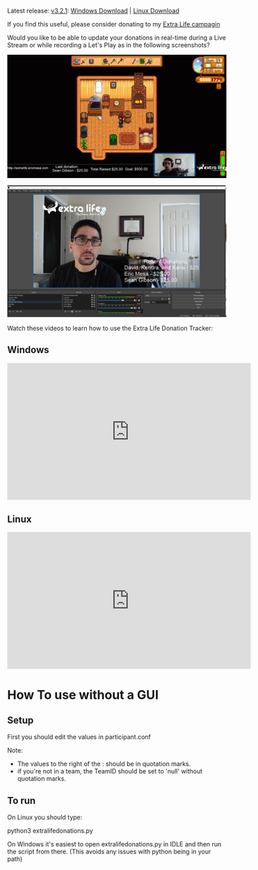 Latest release: [v3.2.1](https://github.com/djotaku/ELDonationTracker/releases/tag/v3.2.1): 
[Windows Download](https://github.com/djotaku/ELDonationTracker/releases/download/v3.2.1/Extra.Life.Donation.Tracker.for.Windows.v3.2.1.zip) |
[Linux Download](https://github.com/djotaku/ELDonationTracker/releases/download/v3.2.1/Extra.Life.Donation.Tracker.for.Linux.v3.2.1.tar.gz)

If you find this useful, please consider donating to my [Extra Life campagin](http://extralife.ericmesa.com) 

Would you like to be able to update your donations in real-time during a Live Stream or while recording a Let's Play as in the following screenshots?

![Updates while in-game](https://github.com/djotaku/ELDonationTracker/raw/devel/screenshots/IngameUpdates.png)

![Updates while the webcam is the main focus](https://github.com/djotaku/ELDonationTracker/raw/devel/screenshots/RecentDonations.png)

Watch these videos to learn how to use the Extra Life Donation Tracker:

## Windows

<iframe width="560" height="315" src="https://www.youtube.com/embed/yPL3hDivwPE" frameborder="0" allow="accelerometer; autoplay; encrypted-media; gyroscope; picture-in-picture" allowfullscreen></iframe>

## Linux

<iframe width="560" height="315" src="https://www.youtube.com/embed/ruS6GUZiceQ" frameborder="0" allow="accelerometer; autoplay; encrypted-media; gyroscope; picture-in-picture" allowfullscreen></iframe>

# How To use without a GUI

## Setup
First you should edit the values in participant.conf

Note:

- The values to the right of the : should be in quotation marks.
- if you're not in a team, the TeamID should be set to 'null' without quotation marks.

## To run

On Linux you should type:

python3 extralifedonations.py

On Windows it's easiest to open extralifedonations.py in IDLE and then run the script from there. (This avoids any issues with python being in your path)
